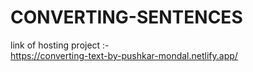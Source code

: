 # CONVERTING-SENTENCES
link of hosting project :-    
                           https://converting-text-by-pushkar-mondal.netlify.app/

